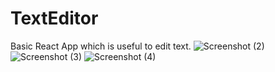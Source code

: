 # TextEditor
Basic React App which is useful to edit text.
![Screenshot (2)](https://user-images.githubusercontent.com/113090648/207896109-3a398f83-92b2-4309-9fb5-f05d7b3e11b9.png)
![Screenshot (3)](https://user-images.githubusercontent.com/113090648/207896122-3af8c12b-7a72-4af1-b8f5-9a06f8d125fa.png)
![Screenshot (4)](https://user-images.githubusercontent.com/113090648/207896144-dfbf1aae-94d4-4837-80f6-ab7d267e4975.png)
